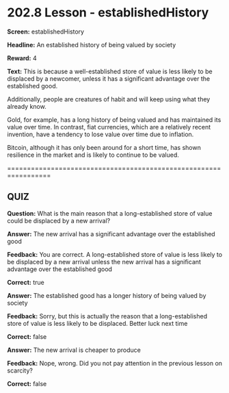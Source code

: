 # 202.8 Lesson - establishedHistory

**Screen:** establishedHistory

**Headline:** An established history of being valued by society

**Reward:** 4

**Text:** This is because a well-established store of value is less likely to be displaced by a newcomer, unless it has a significant advantage over the established good.

Additionally, people are creatures of habit and will keep using what they already know.

Gold, for example, has a long history of being valued and has maintained its value over time. In contrast, fiat currencies, which are a relatively recent invention, have a tendency to lose value over time due to inflation.

Bitcoin, although it has only been around for a short time, has shown resilience in the market and is likely to continue to be valued.

\=================================================================

## QUIZ

**Question:** What is the main reason that a long-established store of value could be displaced by a new arrival?

**Answer:** The new arrival has a significant advantage over the established good

**Feedback:** You are correct. A long-established store of value is less likely to be displaced by a new arrival unless the new arrival has a significant advantage over the established good

**Correct:** true

**Answer:** The established good has a longer history of being valued by society

**Feedback:** Sorry, but this is actually the reason that a long-established store of value is less likely to be displaced. Better luck next time

**Correct:** false

**Answer:** The new arrival is cheaper to produce

**Feedback:** Nope, wrong. Did you not pay attention in the previous lesson on scarcity?

**Correct:** false

<figure><img src="../.gitbook/assets/202-08.png" alt=""><figcaption></figcaption></figure>
